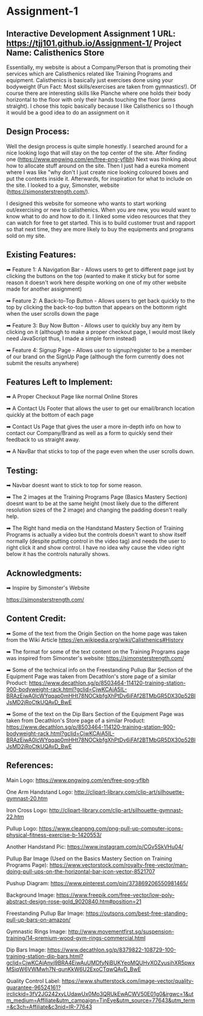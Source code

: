 # Assignment-1
Interactive Development Assignment 1
URL: https://tjj101.github.io/Assignment-1/
Project Name: Calisthenics Store
---------------------------------------------------------------------------------------------
Essentially, my website is about a Company/Person that is promoting their services which are
Calisthenics related like Training Programs and equipment. Calisthenics is basically just exercises
done using your bodyweight (Fun Fact: Most skills/exercises are taken from gymnastics!). 
Of course there are interesting skills like Planche where one holds their body horizontal to the floor
with only their hands touching the floor (arms straight).
I chose this topic basically because I like Calisthenics so I though it would be a good idea to do an
assignment on it


Design Process:
------------------------------------------------------------------------------------------------
Well the design process is quite simple honestly. I searched around for a nice looking logo that
will stay on the top center of the site. After finding one (https://www.pngwing.com/en/free-png-yflbh)
Next was thinking about how to allocate stuff around on the site. Then I just had a eureka moment 
where I was like "why don't I just create nice looking coloured boxes and put the contents inside it.
Afterwards, for inspiration for what to include on the site. I looked to a guy, Simonster, website 
(https://simonsterstrength.com/).

I designed this website for someone who wants to start working out/exercising or new to calisthenics.
When you are new, you would want to know what to do and how to do it. I linked some video resources
that they can watch for free to get started. This is to build customer trust and rapport so that
next time, they are more likely to buy the equipments and programs sold on my site.


Existing Features:
---------------------------------------------------------------------------------------------------

➡ Feature 1: A Navigation Bar - Allows users to get to different page just by clicking the
buttons on the top (wanted to make it sticky but for some reason it doesn't work here despite
working on one of my other website made for another assignment)

➡ Feature 2: A Back-to-Top Button - Allows users to get back quickly to the top by clicking the
back-to-top button that appears on the bottonm right when the user scrolls down the page

➡ Feature 3: Buy Now Button - Allows user to quickly buy any item by clicking on it (although to make
a proper checkout page, I would most likely need JavaScript thus, I made a simple form instead)

➡ Feature 4: Signup Page - Allows user to signup/register to be a member of our brand on the SignUp Page (although the form currently does not submit the results anywhere)


Features Left to Implement:
---------------------------------------------------------------------------------------------------

➡ A Proper Checkout Page like normal Online Stores

➡ A Contact Us Footer that allows the user to get our email/branch location quickly at the bottom of each page

➡ Contact Us Page that gives the user a more in-depth info on how to contact our Company/Brand as well as a form to quickly send their feedback to us straight away. 

➡ A NavBar that sticks to top of the page even when the user scrolls down.


Testing:
----------------------------------------------------------------------------------------------------

➡ Navbar doesnt want to stick to top for some reason.

➡ The 2 images at the Training Programs Page (Basics Mastery Section) doesnt want to be at the same
height (most likely due to the different resolution sizes of the 2 image) and changing the padding
doesn't really help.

➡ The Right hand media on the Handstand Mastery Section of Training Programs is actually a video
but the controls doesn't want to show itself normally (despite putting control in the video tag)
and needs the user to right click it and show control. I have no idea why cause the video right below
it has the controls naturally shows.


Acknowledgments:
---------------------------------------------------------------------------------------------------

➡ Inspire by Simonster's Website

https://simonsterstrength.com/


Content Credit:
---------------------------------------------------------------------------------------------------

➡ Some of the text from the Origin Section on the home page was taken from the Wiki Article
https://en.wikipedia.org/wiki/Calisthenics#History

➡ The format for some of the text content on the Training Programs page was inspired from Simonster's
website: https://simonsterstrength.com/

➡ Some of the technical info on the Freestanding Pullup Bar Section of the Equipment Page was taken from
Decathlon's store page of a similar Product: https://www.decathlon.sg/p/8503464-114120-training-station-900-bodyweight-rack.html?gclid=CjwKCAiA5IL-BRAzEiwA0lcWYqqap0mHHt78NOCkbfgXhPtDv6iFAf2BTMbGR5DX30p52BlJsMD2jRoCtkUQAvD_BwE

➡ Some of the text on the Dip Bars Section of the Equipment Page was taken from Decathlon's Store page 
of a similar Product: https://www.decathlon.sg/p/8503464-114120-training-station-900-bodyweight-rack.html?gclid=CjwKCAiA5IL-BRAzEiwA0lcWYqqap0mHHt78NOCkbfgXhPtDv6iFAf2BTMbGR5DX30p52BlJsMD2jRoCtkUQAvD_BwE


References:
------------------------------------------------------------------------------
Main Logo: https://www.pngwing.com/en/free-png-yflbh

One Arm Handstand Logo: http://clipart-library.com/clip-art/silhouette-gymnast-20.htm

Iron Cross Logo: http://clipart-library.com/clip-art/silhouette-gymnast-22.htm

Pullup Logo: https://www.cleanpng.com/png-pull-up-computer-icons-physical-fitness-exercise-b-1420553/

Another Handstand Pic: https://www.instagram.com/p/CGv5SkVHu04/

Pullup Bar Image (Used on the Basics Mastery Section on Training Programs Page):
https://www.vectorstock.com/royalty-free-vector/man-doing-pull-ups-on-the-horizontal-bar-icon-vector-8521707

Pushup Diagram: https://www.pinterest.com/pin/373869206550981465/   

Background Image: https://www.freepik.com/free-vector/low-poly-abstract-design-rose-gold_9020840.htm#position=21

Freestanding Pullup Bar Image: https://outsons.com/best-free-standing-pull-up-bars-on-amazon/

Gymnastic Rings Image: http://www.movementfirst.sg/suspension-training/14-premium-wood-gym-rings-commercial.html

Dip Bars Image: https://www.decathlon.sg/p/8379822-108729-100-training-station-dip-bars.html?gclid=CjwKCAiAnvj9BRA4EiwAuUMDfyNiBUKYeoMQUHvXOZyusihXR5pwxMSiqW6VWMwh7N-qunKkW6U2ExoCTqwQAvD_BwE

Quality Control Label: https://www.shutterstock.com/image-vector/quality-guarantee-96524161?irclickid=3fV2JG242xyLUdawUx0Mo3QRUkEwACWV50E01g0&irgwc=1&utm_medium=Affiliate&utm_campaign=TinEye&utm_source=77643&utm_term=&c3ch=Affiliate&c3nid=IR-77643
